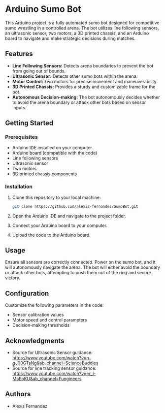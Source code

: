 # Arduino Sumo Bot

This Arduino project is a fully automated sumo bot designed for competitive sumo wrestling in a controlled arena. The bot utilizes line following sensors, an ultrasonic sensor, two motors, a 3D printed chassis, and an Arduino board to navigate and make strategic decisions during matches.

## Features

- **Line Following Sensors:** Detects arena boundaries to prevent the bot from going out of bounds.
- **Ultrasonic Sensor:** Detects other sumo bots within the arena.
- **Motor Control:** Two motors for precise movement and maneuverability.
- **3D Printed Chassis:** Provides a sturdy and customizable frame for the bot.
- **Autonomous Decision-making:** The bot autonomously decides whether to avoid the arena boundary or attack other bots based on sensor inputs.

## Getting Started

### Prerequisites

- Arduino IDE installed on your computer
- Arduino board (compatible with the code)
- Line following sensors
- Ultrasonic sensor
- Two motors
- 3D printed chassis components

### Installation

1. Clone this repository to your local machine:

    ```bash
    git clone https://github.com/alexis-fernandez/SumoBot.git
    ```

2. Open the Arduino IDE and navigate to the project folder.

3. Connect your Arduino board to your computer.

4. Upload the code to the Arduino board.

## Usage

Ensure all sensors are correctly connected. Power on the sumo bot, and it will autonomously navigate the arena. The bot will either avoid the boundary or attack other bots, attempting to push them out of the ring and secure victory.

## Configuration

Customize the following parameters in the code:

- Sensor calibration values
- Motor speed and control parameters
- Decision-making thresholds



## Acknowledgments

- Source for Ultrasonic Sensor guidance: https://www.youtube.com/watch?v=n-gJ00GTsNg&ab_channel=ScienceBuddies
- Source for line tracking sensor guidance: https://www.youtube.com/watch?v=er_i-MaEoKU&ab_channel=Fungineers

## Authors

- Alexis Fernandez
